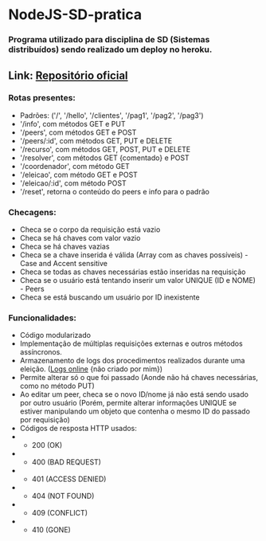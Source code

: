 # NodeJS-SD-pratica
 
### Programa utilizado para disciplina de SD (Sistemas distribuídos) sendo realizado um deploy no heroku.

## Link:  [Repositório oficial](https://github.com/profmathias/cet-100)

### Rotas presentes:
- Padrões: ('/', '/hello', '/clientes', '/pag1', '/pag2', '/pag3')
- '/info', com métodos GET e PUT
- '/peers', com métodos GET e POST
- '/peers/:id', com métodos GET, PUT e DELETE
- '/recurso', com métodos GET, POST, PUT e DELETE
- '/resolver', com métodos GET {comentado} e POST
- '/coordenador', com método GET
- '/eleicao', com método GET e POST
- '/eleicao/:id', com método POST
- '/reset', retorna o conteúdo do peers e info para o padrão

### Checagens:
- Checa se o corpo da requisição está vazio
- Checa se há chaves com valor vazio
- Checa se há chaves vazias
- Checa se a chave inserida é válida (Array com as chaves possíveis) - Case and Accent sensitive
- Checa se todas as chaves necessárias estão inseridas na requisição
- Checa se o usuário está tentando inserir um valor UNIQUE (ID e NOME) - Peers
- Checa se está buscando um usuário por ID inexistente

### Funcionalidades:
- Código modularizado
- Implementação de múltiplas requisições externas e outros métodos assíncronos.
- Armazenamento de logs dos procedimentos realizados durante uma eleição. ([Logs online](https://sd-log-server.herokuapp.com/log) {não criado por mim}) 
- Permite alterar só o que foi passado (Aonde não há chaves necessárias, como no método PUT)
- Ao editar um peer, checa se o novo ID/nome já não está sendo usado por outro usuário (Porém, permite alterar informações UNIQUE se estiver manipulando um objeto que contenha o mesmo ID do passado por requisição)
- Códigos de resposta HTTP usados:
- - 200 (OK)
- - 400 (BAD REQUEST)
- - 401 (ACCESS DENIED)
- - 404 (NOT FOUND)
- - 409 (CONFLICT)
- - 410 (GONE)
